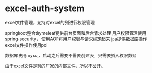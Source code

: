 # excel-auth-system
excel文件管理，支持对excel的列进行权限管理

  springboot整合thymeleaf提供前台页面和后台请求处理
  用户权限管理使用spring-security，
  使用AOP将用户权限与请求绑定起来
  jpa提供数据库操作
  excel文件操作使用poi
 
数据库使用mysql，启动之后需要不需要创建表，只需要插入权限数据

由于excel文件是别的厂家的内部文件，所以不公开。
